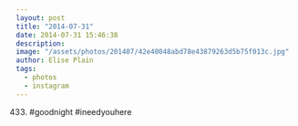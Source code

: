 ```yaml
---
layout: post
title: "2014-07-31"
date: 2014-07-31 15:46:38
description: 
image: "/assets/photos/201407/42e40048abd78e43879263d5b75f013c.jpg"
author: Elise Plain
tags: 
  - photos
  - instagram
---
```


433. #goodnight #ineedyouhere
<p></p>
